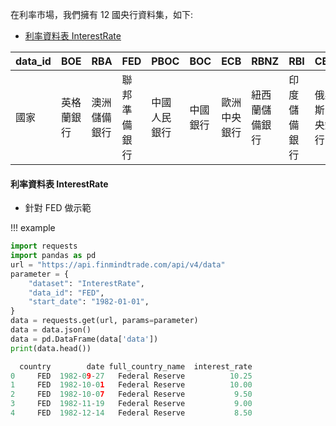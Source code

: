 在利率市場，我們擁有 12 國央行資料集，如下:

- [利率資料表 InterestRate](https://finmind.github.io/tutor/InterestRate/#interestrate)

| data_id 	| BOE        	| RBA          	| FED          	| PBOC         	| BOC      	| ECB          	| RBNZ           	| RBI          	| CBR            	| BCB              	| BOJ      	| SNB          	|
|---------	|------------	|--------------	|--------------	|--------------	|----------	|--------------	|----------------	|--------------	|----------------	|------------------	|----------	|--------------	|
| 國家    	| 英格蘭銀行 	| 澳洲儲備銀行 	| 聯邦準備銀行 	| 中國人民銀行 	| 中國銀行 	| 歐洲中央銀行 	| 紐西蘭儲備銀行 	| 印度儲備銀行 	| 俄羅斯中央銀行 	| 馬來西亞商業銀行 	| 日本銀行 	| 瑞士國家銀行 	|

#### 利率資料表 InterestRate

- 針對 FED 做示範

!!! example
  ```python
  import requests
  import pandas as pd
  url = "https://api.finmindtrade.com/api/v4/data"
  parameter = {
      "dataset": "InterestRate",
      "data_id": "FED",
      "start_date": "1982-01-01",
  }
  data = requests.get(url, params=parameter)
  data = data.json()
  data = pd.DataFrame(data['data'])
  print(data.head())

    country        date full_country_name  interest_rate
  0     FED  1982-09-27   Federal Reserve          10.25
  1     FED  1982-10-01   Federal Reserve          10.00
  2     FED  1982-10-07   Federal Reserve           9.50
  3     FED  1982-11-19   Federal Reserve           9.00
  4     FED  1982-12-14   Federal Reserve           8.50
  ```
